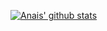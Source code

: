 [![Anais' github stats](https://github-readme-stats.vercel.app/api?username=naistangz)](https://github.com/naistangz/github-readme-stats)
